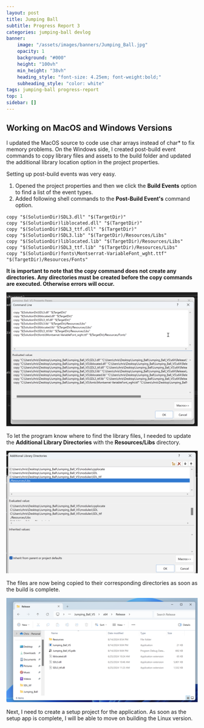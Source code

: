 ```yaml
---
layout: post
title: Jumping Ball
subtitle: Progress Report 3
categories: jumping-ball devlog
banner:
    image: "/assets/images/banners/Jumping_Ball.jpg"
    opacity: 1
    background: "#000"
    height: "100vh"
    min_height: "38vh"
    heading_style: "font-size: 4.25em; font-weight:bold;"
    subheading_style: "color: white"
tags: jumping-ball progress-report
top: 1
sidebar: []
---
```


## Working on MacOS and Windows Versions

I updated the MacOS source to code use char arrays instead of char* to fix memory problems.
On the Windows side, I created post-build event commands to copy library files and assets to the 
build folder and updated the additional library location option in the project properties.

Setting up post-build events was very easy.

1. Opened the project properties and then we click the **Build Events** option to find a list of the event types.
2. Added following shell commands to the **Post-Build Event's** command option.

```shell
copy "$(SolutionDir)SDL3.dll" "$(TargetDir)"
copy "$(SolutionDir)liblocated.dll" "$(TargetDir)"
copy "$(SolutionDir)SDL3_ttf.dll" "$(TargetDir)"
copy "$(SolutionDir)SDL3.lib" "$(TargetDir)/Resources/Libs"
copy "$(SolutionDir)liblocated.lib" "$(TargetDir)/Resources/Libs"
copy "$(SolutionDir)SDL3_ttf.lib" "$(TargetDir)/Resources/Libs"
copy "$(SolutionDir)fonts\Montserrat-VariableFont_wght.ttf" "$(TargetDir)/Resources/Fonts"
```
**It is important to note that the copy command does not create any directories. Any directories must 
be created before the copy commands are executed. Otherwise errors will occur.**

![This is a screenshot of Visual Studio showing how the shell commands have been set up in the post-build event option.](/assets/images/jumping-ball-screenshot-for-blog-2.png)

To let the program know where to find the library files, I needed to update the **Additional Library Directories** 
with the **Resources/Libs** directory.

![This is a screenshot of Visual Studio showing the updated additional library option with the new directory.](/assets/images/jumping-ball-screenshot-for-blog-1.png)

The files are now being copied to their corresponding directories as soon as the build is complete.

![This is a screenshot of the Windows file explorer that shows all the files neatly placed in the target directory](/assets/images/jumping-ball-screenshot-for-blog-3.png)

Next, I need to create a setup project for the application. As soon as the setup app is complete, I will be able to move on building the 
Linux version.